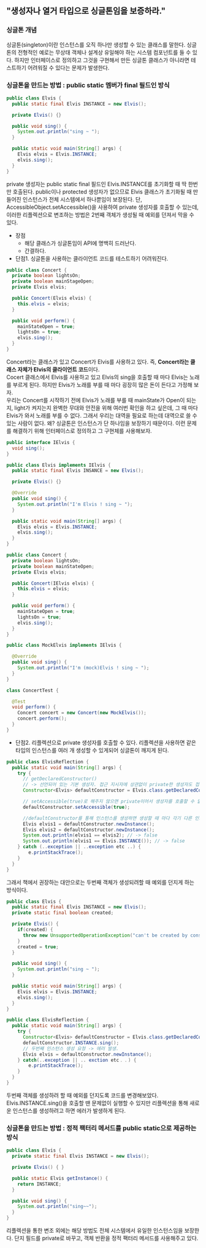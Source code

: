 ## "생성자나 열거 타입으로 싱글톤임을 보증하라."
### 싱글톤 개념
싱글톤(singleton)이란 인스턴스를 오직 하나만 생성할 수 있는 클래스를 말한다. 싱글톤의 전형적인 예로는 무상태 객체나
설계상 유일해야 하는 시스템 컴포넌트를 들 수 있다. 하지만 인터페이스로 정의하고 그것을 구현해서 만든 싱글톤 클래스가 아니라면 
테스트하기 어려워질 수 있다는 문제가 발생한다.
### 싱글톤을 만드는 방법 : public static 멤버가 final 필드인 방식
```java
public class Elvis {
  public static final Elvis INSTANCE = new Elvis();

  private Elvis() {}

  public void sing() {
    System.out.println("sing ~ ");
  }

  public static void main(String[] args) {
    Elvis elvis = Elvis.INSTANCE;
    elvis.sing();
  }
}
```
private 생성자는 public static final 필드인 Elvis.INSTANCE를 초기화할 때 딱 한번만 호출된다. public이나 protected 생성자가
없으므로 Elvis 클래스가 초기화될 때 만들어진 인스턴스가 전체 시스템에서 하나뿐임이 보장된다. 단, AccessibleObject.setAccessible()을 사용하여
private 생성자를 호출할 수 있는데, 이러한 리플렉션으로 변조하는 방법은 2번째 객체가 생성될 때 예외를 던져서 막을 수 있다. 
- 장점
  - 해당 클래스가 싱글톤임이 API에 명백히 드러난다.
  - 간결하다.
- 단점1. 싱글톤을 사용하는 클라이언트 코드를 테스트하기 어려워진다.

```java
public class Concert {
  private boolean lightsOn;
  private boolean mainStageOpen;
  private Elvis elvis;

  public Concert(Elvis elvis) {
    this.elvis = elvis;
  }

  public void perform() {
    mainStateOpen = true;
    lightsOn = true;
    elvis.sing();
  }
}
```
Concert라는 클래스가 있고 Concert가 Elvis를 사용하고 있다. 즉, **Concert라는 클래스 자체가 Elvis의 클라이언트 코드**이다. <br>
Cocert 클래스에서 Elvis를 사용하고 있고 Elvis의 sing을 호출할 때 마다 Elvis는 노래를 부르게 된다.
하지만 Elvis가 노래를 부를 때 마다 굉장히 많은 돈이 든다고 가정해 보자. <br>
우리는 Concert를 시작하기 전에 Elvis가 노래를 부를 때 mainState가 Open이 되는지, light가 켜지는지 완벽한 무대와 안전을 위해 여러번 확인을 하고 싶은데,
그 때 마다 Elvis가 와서 노래를 부를 수 없다. 그래서 우리는 대역을 필요로 하는데 대역으로 쓸 수 있는 사람이 없다. 왜? 싱글톤은 인스턴스가 단 하나임을
보장하기 때문이다. 이런 문제를 해결하기 위해 인터페이스로 정의하고 그 구현체를 사용해보자.
```java
public interface IElvis {
  void sing();
}

public class Elvis implements IElvis {
  public static final Elvis INSANCE = new Elvis();

  private Elvis() {}

  @Override
  public void sing() {
    System.out.println("I'm Elvis ! sing ~ ");
  }

  public static void main(String[] args) {
    Elvis elvis = Elvis.INSTANCE;
    elvis.sing();
  }
}

public class Concert {
  private boolean lightsOn;
  private boolean mainStateOpen;
  private Elvis elvis;

  public Concert(IElvis elvis) {
    this.elvis = elvis;
  }

  public void perform() {
    mainStateOpen = true;
    lightsOn = true;
    elvis.sing();
  }
}

public class MockElvis implements IElvis {

  @Override
  public void sing() {
    System.out.println("I'm (mock)Elvis ! sing ~ ");
  }
}
```
```java
class ConcertTest {

  @Test
  void perform() {
    Concert concert = new Concert(new MockElvis());
    concert.perform();
  }
}
```
- 단점2. 리플렉션으로 private 생성자를 호출할 수 있다.
리플렉션을 사용하면 같은 타입의 인스턴스를 여러 개 생성할 수 있게되어 싱글톤이 깨지게 된다.
```java
public class ElvisReflection {
  public static void main(String[] args) {
    try {
      // getDeclaredConstructor()
      // -> 선언되어 있는 기본 생성자. 접근 지시자에 상관없이 private한 생성자도 접근이 가능하다.
      Constructor<Elvis> defaultConstructor = Elvis.class.getDeclaredConstructor();

      // setAccessible(true)로 해주지 않으면 private이어서 생성자를 호출할 수 없게 된다.
      defaultConstructor.setAccessible(true);

      //defaultConstructor를 통해 인스턴스를 생성하면 생성할 때 마다 각기 다른 인스턴스가 생성된다.
      Elvis elvis1 = defaultConstructor.newInstance();
      Elvis elvis2 = defaultConstructor.newInstance();
      System.out.println(elvis1 == elvis2); // -> false
      System.out.println(elvis1 == Elvis.INSTANCE()); // -> false
    } catch (..exception || ..exception etc ..) {
        e.printStackTrace();
    }
  }
}
```
그래서 책에서 권장하는 대안으로는 두번째 객체가 생성되려할 때 예외를 던지게 하는 방식이다.
```java
public class Elvis {
  public static final Elvis INSTANCE = new Elvis();
  private static final boolean created;

  private Elvis() {
    if(created) {
      throw new UnsupportedOperationException("can't be created by constructor");
    }
    created = true;
  }

  public void sing() {
    System.out.println("sing ~ ");
  }

  public static void main(String[] args) {
    Elvis elvis = Elvis.INSTANCE;
    elvis.sing();
  }
}
```
```java
public class ElvisReflection {
  public static void main(String[] args) {
    try {
      Constructor<Elvis> defaultConstructor = Elvis.class.getDeclaredConstructor();
      defaultConstructor.INSTANCE.sing();
      // 두번째 인스턴스 생성 요청 -> 에러 발생.
      Elvis elvis = defaultConstructor.newInstance();
    } catch(..exception || .. exction etc﹒﹒) {
        e.printStackTrace();
    }
  }
}
```
두번째 객체를 생성하려 할 때 예외를 던지도록 코드를 변경해보았다. <br>
Elvis.INSTANCE.sing()을 호출할 땐 문제없이 실행할 수 있지만 리플렉션을 통해 새로운 인스턴스를 생성하려고 하면 에러가 발생하게 된다. 
### 싱글톤을 만드는 방법 : 정적 팩터리 메서드를 public static으로 제공하는 방식
```java
public class Elvis {
  private static final Elvis INSTANCE = new Elvis();

  private Elvis() { }

  public static Elvis getInstance() {
    return INSTANCE;
  }

  public void sing() {
    System.out.println("sing~~");
  }
}
```
리플렉션을 통한 변조 외에는 해당 방법도 전체 시스템에서 유일한 인스턴스임을 보장한다. 단지 필드를 private로 바꾸고,
객체 반환을 정적 팩터리 메서드를 사용해주고 있다.
